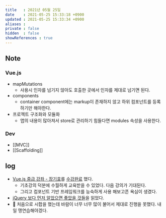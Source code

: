 ```yaml
---
title   : 2021년 05월 25일
date    : 2021-05-25 15:33:18 +0900
updated : 2021-05-25 15:33:34 +0900
aliases : 
private : false
hidden  : false
showReferences : true
---
```

## Note
### Vue.js
- mapMutations 
  - 사용시 인자를 넘기지 않아도 호출한 곳에서 인자를 제대로 넘기면 된다. 
- components
  - container component에는 markup이 존재하지 않고 하위 컴포넌트를 등록하기만 해야한다. 
- 프로젝트 구조화와 모듈화 
  - 앱의 내용이 많아져서 store로 관리하기 힘들다면 modules 속성을 사용한다. 

### Dev
- [[MVC]]
- [[Scaffolding]]

## log
- [Vue.js 중급 강좌 - 장기효](https://inf.run/8TmR)를 [수강완료](https://www.inflearn.com/certificate/1940-136498-1794821) 했다.   
  - 기초강의 덕분에 수월하게 교육받을 수 있었다. 다음 강의가 기대된다. 
  - 그리고 컴포넌트 기반 프레임워크를 능숙하게 사용 해보고픈 욕심이 생겼다. 
- [jQuery 보다 먼저 알았으면 좋았을 것들](https://tir.netlify.app/#/Dev/before-jquery)을 읽었다.
- 🎾 처음으로 시합을 했는데 바람이 너무 너무 많이 불어서 제대로 진행을 못했다. 내일 맹연습해야겠다.


